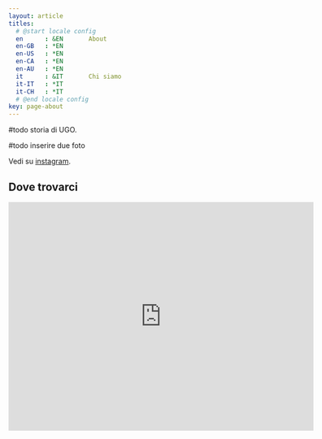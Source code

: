 ```yaml
---
layout: article
titles:
  # @start locale config
  en      : &EN       About
  en-GB   : *EN
  en-US   : *EN
  en-CA   : *EN
  en-AU   : *EN
  it      : &IT       Chi siamo
  it-IT   : *IT
  it-CH   : *IT
  # @end locale config
key: page-about
---
```


#todo storia di UGO.

#todo inserire due foto

Vedi su [instagram](https://www.instagram.com/ugo.forlimpopoli).

## Dove trovarci

<html>
<iframe width="600" height="450" style="border:0" loading="lazy" allowfullscreen src="https://www.google.com/maps/embed/v1/place?q=place_id:ChIJCQFZ4BinLBMReUFExWCwhm4&key=AIzaSyB-3kmOOinrCZagZiERbkOZYP-g2Pzi2jw"></iframe>
</html>
